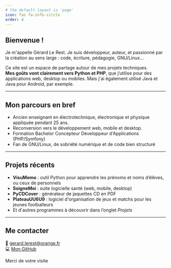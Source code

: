 ```yaml
---
# the default layout is 'page'
icon: fas fa-info-circle
order: 4
---
```



## Bienvenue !

Je m'appelle Gérard Le Rest. Je suis développeur, auteur, et passionné par la création au sens large : code, écriture, pédagogie, GNU/Linux...

Ce site est un espace de partage autour de mes projets techniques.  
**Mes goûts vont clairement vers Python et PHP**, que j’utilise pour des applications web, desktop ou mobiles. Mais j'ai également utilisé Java et Java pour Android, par exemple.

---

## Mon parcours en bref

- Ancien enseignant en électrotechnique, électronique et physique appliquée pendant 25 ans.
- Reconversion vers le développement web, mobile et desktop.
- Formation Bachelor Concepteur Développeur d'Applications (PHP/Symfony)
- Fan de GNU/Linux, de sobriété numérique et de code bien structuré

---

## Projets récents

- **VisuMemo** : outil Python pour apprendre les prénoms et noms d’élèves, ou ceux de personnels
- **SoigneMoi** : suite logicielle santé (web, mobile, desktop)
- **PyCDCover** : générateur de jaquettes CD en PDF
- **PlateauUU6U9** : logiciel d'organisation de jeux et matchs pour les jeunes footballeurs
- Et d'autres programmes à découvrir dans l’onglet *Projets*

---

## Me contacter

📧 [gerard.lerest@orange.fr](mailto:gerard.lerest@orange.fr)  
💻 [Mon GitHub](https://github.com/GerardLeRest)

Merci de votre visite 
